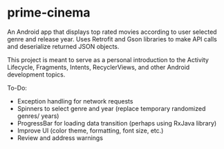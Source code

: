 # prime-cinema
An Android app that displays top rated movies according to user selected genre and release year. Uses Retrofit and Gson libraries to make API calls and deserialize returned JSON objects.

This project is meant to serve as a personal introduction to the Activity Lifecycle, Fragments, Intents, RecyclerViews, and other Android development topics.

To-Do:
- Exception handling for network requests
- Spinners to select genre and year (replace temporary randomized genres/ years)
- ProgressBar for loading data transition (perhaps using RxJava library)
- Improve UI (color theme, formatting, font size, etc.)
- Review and address warnings